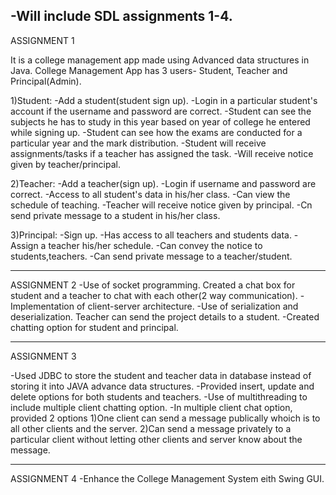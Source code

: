 

-Will include SDL assignments 1-4.
-----------------------------------------------------------------------------------------------------------------------------------------------

ASSIGNMENT 1

It is a college management app made using Advanced data structures in Java. College Management App has 3 users- Student, Teacher and Principal(Admin).

1)Student: -Add a student(student sign up). -Login in a particular student's account if the username and password are correct. -Student can see the subjects he has to study in this year based on year of college he entered while signing up. -Student can see how the exams are conducted for a particular year and the mark distribution. -Student will receive assignments/tasks if a teacher has assigned the task. -Will receive notice given by teacher/principal.

2)Teacher: -Add a teacher(sign up). -Login if username and password are correct. -Access to all student's data in his/her class. -Can view the schedule of teaching. -Teacher will receive notice given by principal. -Cn send private message to a student in his/her class.

3)Principal: -Sign up. -Has access to all teachers and students data. -Assign a teacher his/her schedule. -Can convey the notice to students,teachers. -Can send private message to a teacher/student.

-----------------------------------------------------------------------------------------------------------------------------------------------

ASSIGNMENT 2
-Use of socket programming. Created a chat box for student and a teacher to chat with each other(2 way communication).
-Implementation of client-server architecture.
-Use of serialization and deserialization. Teacher can send the project details to a student.
-Created chatting option for student and principal.

------------------------------------------------------------------------------------------------------------------------------------------------

ASSIGNMENT 3

-Used JDBC to store the student and teacher data in database instead of storing it into JAVA advance data structures.
-Provided insert, update and delete options for both students and teachers.
-Use of multithreading to include multiple client chatting option.
-In multiple client chat option, provided 2 options
1)One client can send a message publically whoich is to all other clients and the server.
2)Can send a message privately to a particular client without letting other clients and server know about the message.

------------------------------------------------------------------------------------------------------------------------------------------------------

ASSIGNMENT 4
-Enhance the College Management System eith Swing GUI.
